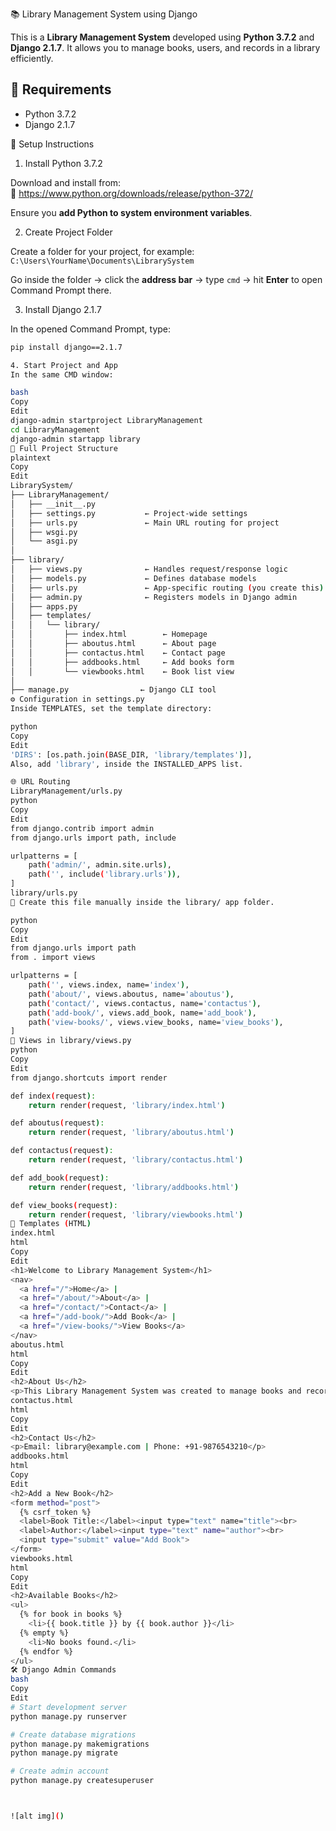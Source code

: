 📚 Library Management System using Django

This is a **Library Management System** developed using **Python 3.7.2** and **Django 2.1.7**. It allows you to manage books, users, and records in a library efficiently.


## 🔧 Requirements

- Python 3.7.2  
- Django 2.1.7

🚀 Setup Instructions

 1. Install Python 3.7.2

Download and install from:  
🔗 https://www.python.org/downloads/release/python-372/

Ensure you **add Python to system environment variables**.


2. Create Project Folder

Create a folder for your project, for example:  
`C:\Users\YourName\Documents\LibrarySystem`

Go inside the folder → click the **address bar** → type `cmd` → hit **Enter** to open Command Prompt there.


 3. Install Django 2.1.7

In the opened Command Prompt, type:

```bash
pip install django==2.1.7

4. Start Project and App
In the same CMD window:

bash
Copy
Edit
django-admin startproject LibraryManagement
cd LibraryManagement
django-admin startapp library
📁 Full Project Structure
plaintext
Copy
Edit
LibrarySystem/
├── LibraryManagement/
│   ├── __init__.py
│   ├── settings.py           ← Project-wide settings
│   ├── urls.py               ← Main URL routing for project
│   ├── wsgi.py
│   └── asgi.py
│
├── library/
│   ├── views.py              ← Handles request/response logic
│   ├── models.py             ← Defines database models
│   ├── urls.py               ← App-specific routing (you create this)
│   ├── admin.py              ← Registers models in Django admin
│   ├── apps.py
│   ├── templates/
│   │   └── library/
│   │       ├── index.html        ← Homepage
│   │       ├── aboutus.html      ← About page
│   │       ├── contactus.html    ← Contact page
│   │       ├── addbooks.html     ← Add books form
│   │       └── viewbooks.html    ← Book list view
│
├── manage.py                ← Django CLI tool
⚙️ Configuration in settings.py
Inside TEMPLATES, set the template directory:

python
Copy
Edit
'DIRS': [os.path.join(BASE_DIR, 'library/templates')],
Also, add 'library', inside the INSTALLED_APPS list.

🌐 URL Routing
LibraryManagement/urls.py
python
Copy
Edit
from django.contrib import admin
from django.urls import path, include

urlpatterns = [
    path('admin/', admin.site.urls),
    path('', include('library.urls')),
]
library/urls.py
📌 Create this file manually inside the library/ app folder.

python
Copy
Edit
from django.urls import path
from . import views

urlpatterns = [
    path('', views.index, name='index'),
    path('about/', views.aboutus, name='aboutus'),
    path('contact/', views.contactus, name='contactus'),
    path('add-book/', views.add_book, name='add_book'),
    path('view-books/', views.view_books, name='view_books'),
]
🧠 Views in library/views.py
python
Copy
Edit
from django.shortcuts import render

def index(request):
    return render(request, 'library/index.html')

def aboutus(request):
    return render(request, 'library/aboutus.html')

def contactus(request):
    return render(request, 'library/contactus.html')

def add_book(request):
    return render(request, 'library/addbooks.html')

def view_books(request):
    return render(request, 'library/viewbooks.html')
🎨 Templates (HTML)
index.html
html
Copy
Edit
<h1>Welcome to Library Management System</h1>
<nav>
  <a href="/">Home</a> |
  <a href="/about/">About</a> |
  <a href="/contact/">Contact</a> |
  <a href="/add-book/">Add Book</a> |
  <a href="/view-books/">View Books</a>
</nav>
aboutus.html
html
Copy
Edit
<h2>About Us</h2>
<p>This Library Management System was created to manage books and records efficiently.</p>
contactus.html
html
Copy
Edit
<h2>Contact Us</h2>
<p>Email: library@example.com | Phone: +91-9876543210</p>
addbooks.html
html
Copy
Edit
<h2>Add a New Book</h2>
<form method="post">
  {% csrf_token %}
  <label>Book Title:</label><input type="text" name="title"><br>
  <label>Author:</label><input type="text" name="author"><br>
  <input type="submit" value="Add Book">
</form>
viewbooks.html
html
Copy
Edit
<h2>Available Books</h2>
<ul>
  {% for book in books %}
    <li>{{ book.title }} by {{ book.author }}</li>
  {% empty %}
    <li>No books found.</li>
  {% endfor %}
</ul>
🛠 Django Admin Commands
bash
Copy
Edit
# Start development server
python manage.py runserver

# Create database migrations
python manage.py makemigrations
python manage.py migrate

# Create admin account
python manage.py createsuperuser



![alt img]()
